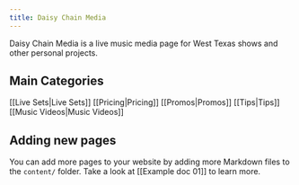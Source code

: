 ```yaml
---
title: Daisy Chain Media
---
```

Daisy Chain Media is a live music media page for West Texas shows and other personal projects.

## Main Categories
[[Live Sets|Live Sets]]
[[Pricing|Pricing]]
[[Promos|Promos]]
[[Tips|Tips]]
[[Music Videos|Music Videos]]

## Adding new pages

You can add more pages to your website by adding more Markdown files to the `content/` folder. Take a look at [[Example doc 01]] to learn more.

